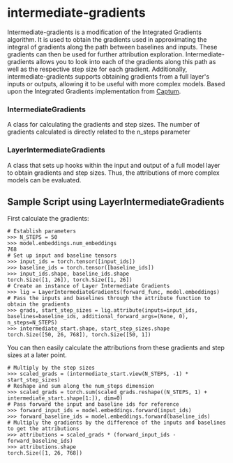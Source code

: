 # intermediate-gradients
Intermediate-gradients is a modification of the Integrated Gradients algorithm.  It is used to obtain the gradients used in approximating the integral of gradients along the path between baselines and inputs.  These gradients can then be used for further attribution exploration.  Intermediate-gradients allows you to look into each of the gradients along this path as well as the respective step size for each gradient.  Additionally, intermediate-gradients supports obtaining gradients from a full layer's inputs or outputs, allowing it to be useful with more complex models.  Based upon the Integrated Gradients implementation from [Captum](https://captum.ai).

### IntermediateGradients
A class for calculating the gradients and step sizes.  The number of gradients calculated is directly related to the n_steps parameter
### LayerIntermediateGradients
A class that sets up hooks within the input and output of a full model layer to obtain gradients and step sizes.  Thus, the attributions of more complex models can be evaluated.

## Sample Script using LayerIntermediateGradients
First calculate the gradients:

	# Establish parameters
	>>> N_STEPS = 50
	>>> model.embeddings.num_embeddings
	768
	# Set up input and baseline tensors
	>>> input_ids = torch.tensor([input_ids])
	>>> baseline_ids = torch.tensor([baseline_ids])
	>>> input_ids.shape, baseline_ids.shape
	torch.Size([1, 26]), torch.Size([1, 26])
	# Create an instance of Layer Intermediate Gradients
	>>> lig = LayerIntermediateGradients(forward_func, model.embeddings)
	# Pass the inputs and baselines through the attribute function to obtain the gradients
	>>> grads, start_step_sizes = lig.attribute(inputs=input_ids, baselines=baseline_ids, additional_forward_args=(None, 0), n_steps=N_STEPS)
	>>> intermediate_start.shape, start_step_sizes.shape
	torch.Size([50, 26, 768]), torch.Size([50, 1])

You can then easily calculate the attributions from these gradients and step sizes at a later point.

	# Multiply by the step sizes
	>>> scaled_grads = (intermediate_start.view(N_STEPS, -1) * start_step_sizes)
	# Reshape and sum along the num_steps dimension
	>>> scaled_grads = torch.sum(scaled_grads.reshape((N_STEPS, 1) + intermediate_start.shape[1:]), dim=0)
	# Pass forward the input and baseline ids for reference
	>>> forward_input_ids = model.embeddings.forward(input_ids)
	>>> forward_baseline_ids = model.embeddings.forward(baseline_ids)
	# Multiply the gradients by the difference of the inputs and baselines to get the attributions
	>>> attributions = scaled_grads * (forward_input_ids - forward_baseline_ids)
	>>> attributions.shape
	torch.Size([1, 26, 768])
	